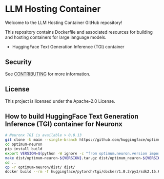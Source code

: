 # LLM Hosting Container

Welcome to the LLM Hosting Container GitHub repository!

This repository contains Dockerfile and associated resources for building and
hosting containers for large language models.

* HuggingFace Text Generation Inference (TGI) container

## Security

See [CONTRIBUTING](CONTRIBUTING.md#security-issue-notifications) for more information.

## License

This project is licensed under the Apache-2.0 License.


## How to build HuggingFace Text Generation Inference (TGI) container for Neuronx 

```Bash
# Neuronx TGI is available > 0.0.13
git clone -b main --single-branch https://github.com/huggingface/optimum-neuron.git
cd optimum-neuron
pip install build
export VERSION=$(python -W ignore -c "from optimum.neuron.version import __version__; print(__version__)")
make dist/optimum-neuron-${VERSION}.tar.gz dist/optimum_neuron-${VERSION}-py3-none-any.whl
cd ..
cp -r optimum-neuron/dist/ dist/
docker build --rm -f huggingface/pytorch/tgi/docker/1.0.2/py3/sdk2.15.0/Dockerfile --build-arg VERSION=${VERSION} -t neuronx-tgi:${VERSION} .
``````